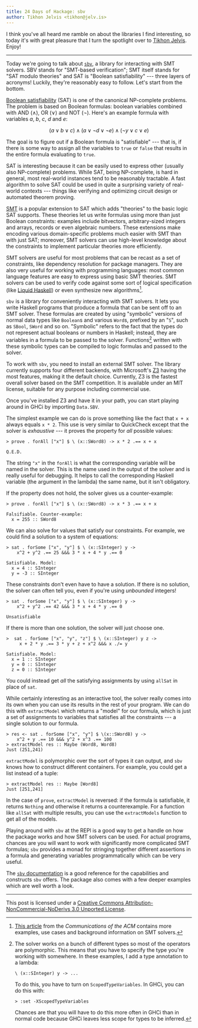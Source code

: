 ```yaml
---
title: 24 Days of Hackage: sbv
author: Tikhon Jelvis <tikhon@jelv.is>
---
```


I think you've all heard me ramble on about the libraries I find interesting, so
today it's with great pleasure that I turn the spotlight over to
[Tikhon Jelvis](http://jelv.is/). Enjoy!

----

Today we're going to talk about [`sbv`](http://hackage.haskell.org/package/sbv),
a library for interacting with SMT solvers. SBV stands for "SMT-based
verification"; SMT itself stands for "SAT modulo theories" and SAT is "Boolean
satisfiability" --- three layers of acronyms! Luckily, they're reasonably easy
to follow. Let's start from the bottom.

[Boolean satisfiability](http://en.wikipedia.org/wiki/Boolean_satisfiability_problem)
(SAT) is one of the canonical NP-complete problems. The problem is based on
Boolean formulas: boolean variables combined with AND ($\land$), OR ($\lor$) and
NOT ($\lnot$). Here's an example formula with variables $a$, $b$, $c$, $d$ and
$e$:

$$ (a \lor b \lor c) \land (a \lor \lnot d \lor \lnot e) \land (\lnot y \lor c
\lor e) $$

The goal is to figure out if a Boolean formula is "satisfiable" --- that is, if
there is some way to assign all the variables to `true` or `false` that results
in the entire formula evaluating to `true`.

SAT is interesting because it can be easily used to express other (usually also
NP-complete) problems. While SAT, being NP-complete, is hard in general, most
real-world instances tend to be reasonably tractable. A fast algorithm to solve
SAT could be used in quite a surprising variety of real-world contexts ---
things like verifying and optimizing circuit design or automated theorem
proving.

[SMT](http://en.wikipedia.org/wiki/Satisfiability_modulo_theories) is a popular
extension to SAT which adds "theories" to the basic logic SAT supports. These
theories let us write formulas using more than just Boolean constraints:
examples include bitvectors, arbitrary-sized integers and arrays, records or
even algebraic numbers. These extensions make encoding various domain-specific
problems much easier with SMT than with just SAT; moreover, SMT solvers can use
high-level knowledge about the constraints to implement particular theories more
efficiently.

SMT solvers are useful for most problems that can be recast as a set of
constraints, like dependency resolution for package managers. They are also very
useful for working with programming languages: most common language features are
easy to express using basic SMT theories. SMT solvers can be used to verify code
against some sort of logical specification (like
[Liquid Haskell](http://goto.ucsd.edu/~rjhala/liquid/haskell/blog/about/)) or
even synthesize new algorithms[^2].

[^2]: [This article](http://cis.upenn.edu/~alur/CIS673/smt11.pdf) from the
*Communications of the ACM* contains more examples, use cases and background
information on SMT solvers.

`sbv` is a library for conveniently interacting with SMT solvers. It lets you
write Haskell programs that produce a formula that can be sent off to an SMT
solver. These formulas are created by using "symbolic" versions of normal data
types like `Boolean`s and various `Word`s, prefixed by an "`S`", such as
`SBool`, `SWord` and so on. "Symbolic" refers to the fact that the types do not
represent actual booleans or numbers in Haskell; instead, they are variables in
a formula to be passed to the solver. Functions[^1] written with these symbolic
types can be compiled to logic formulas and passed to the solver.

[^1]: The solver works on a bunch of different types so most of the operators
are polymorphic. This means that you have to specify the type you're working
with somewhere. In these examples, I add a type annotation to a lambda:

        \ (x::SInteger) y -> ...

    To do this, you have to turn on `ScopedTypeVariables`. In GHCi, you can do this with:

        > :set -XScopedTypeVariables

    Chances are that you will have to do this more often in GHCi than in normal code because GHCi leaves less scope for types to be inferred.

To work with `sbv`, you need to install an external SMT solver. The library
currently supports four different backends, with Microsoft's
[Z3](http://z3.codeplex.com/) having the most features, making it the default
choice. Currently, Z3 is the fastest overall solver based on the SMT
competition. It is available under an MIT license, suitable for any purpose
including commercial use.

Once you've installed Z3 and have it in your path, you can start playing around
in GHCi by importing `Data.SBV`.

The simplest example we can do is prove something like the fact that `x + x`
always equals `x * 2`. This use is very similar to QuickCheck except that the
solver is *exhaustive* --- it proves the property for *all* possible values:

    > prove . forAll ["x"] $ \ (x::SWord8) -> x * 2 .== x + x

    Q.E.D.
    
The string `"x"` in the `forAll` is what the corresponding variable will be
named in the solver. This is the name used in the output of the solver and is
really useful for debugging. It helps to call the corresponding Haskell variable
(the argument in the lambda) the same name, but it isn't obligatory.

If the property does not hold, the solver gives us a counter-example:

    > prove . forAll ["x"] $ \ (x::SWord8) -> x * 3 .== x + x

    Falsifiable. Counter-example:
      x = 255 :: SWord8
      
We can also solve for values that satisfy our constraints. For example, we could
find a solution to a system of equations:

    > sat . forSome ["x", "y"] $ \ (x::SInteger) y ->
        x^2 + y^2 .== 25 &&& 3 * x + 4 * y .== 0

    Satisfiable. Model:
      x = 4 :: SInteger
      y = -3 :: SInteger
      
These constraints don't even have to have a solution. If there is no solution,
the solver can often tell you, even if you're using *unbounded* integers!

    > sat . forSome ["x", "y"] $ \ (x::SInteger) y ->
        x^2 + y^2 .== 42 &&& 3 * x + 4 * y .== 0

    Unsatisfiable

If there is more than one solution, the solver will just choose one.

    >  sat . forSome ["x", "y", "z"] $ \ (x::SInteger) y z ->
         x + 2 * y .== 3 * y + z + x^2 &&& x ./= y

    Satisfiable. Model:
      x = 1 :: SInteger
      y = 0 :: SInteger
      z = 0 :: SInteger
      
You could instead get *all* the satisfying assignments by using `allSat` in
place of `sat`.

While certainly interesting as an interactive tool, the solver really comes into
its own when you can use its results in the rest of your program. We can do this
with `extractModel` which returns a "model" for our formula, which is just a set
of assignments to variables that satisfies all the constraints --- a single
solution to our formula.

    > res <- sat . forSome ["x", "y"] $ \(x::SWord8) y ->
        x^2 + y .== 10 &&& y^2 + x^3 .== 100
    > extractModel res :: Maybe (Word8, Word8)
    Just (251,241)

`extractModel` is polymorphic over the sort of types it can output, and `sbv`
knows how to construct different containers. For example, you could get a list
instead of a tuple:

    > extractModel res :: Maybe [Word8]
    Just [251,241]
    
In the case of `prove`, `extractModel` is reversed: if the formula is
satisfiable, it returns `Nothing` and otherwise it returns a counterexample. For
a function like `allSat` with multiple results, you can use the `extractModels`
function to get all of the models.

Playing around with `sbv` at the REPl is a good way to get a handle on how the
package works and how SMT solvers can be used. For actual programs, chances are
you will want to work with significantly more complicated SMT formulas; `sbv`
provides a monad for stringing together different assertions in a formula and
generating variables programmatically which can be very useful.

The
[`sbv` documentation](http://hackage.haskell.org/package/sbv-2.10/docs/Data-SBV.html)
is a good reference for the capabilities and constructs `sbv` offers. The
package also comes with a few deeper examples which are well worth a look.

----

This <span xmlns:dct="http://purl.org/dc/terms/" href="http://purl.org/dc/dcmitype/Text" rel="dct:type">post</span> is licensed under a <a rel="license" href="http://creativecommons.org/licenses/by-nc-nd/3.0/">Creative Commons Attribution-NonCommercial-NoDerivs 3.0 Unported License</a>.
